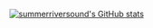[![summerriversound's GitHub stats](https://github-readme-stats.vercel.app/api?username=summerriversound)](https://github.com/anuraghazra/github-readme-stats)
